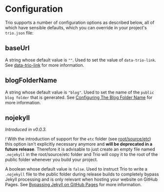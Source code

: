 <!--
template: learnhowto.html
title: Configuration
appendToTarget: true
activeHeaderItem: 2
callback: showCurrentPageInHeader.js
-->

# Configuration

Trio supports a number of configuration options as described below, all of which have sensible defaults, which you can override in your project's `trio.json` file:

## baseUrl

A string whose default value is `""`. Used to set the value of `data-trio-link`. See <a data-trio-link href="/docs/learn/datatriotagattributes#data-trio-link">data-trio-link</a> for more information.

## blogFolderName

A string whose default value is `"blog"`. Used to set the name of the `public blog folder` that is generated. See <a data-trio-link href="/docs/learn/buildingablog#configuring-the-blog-folder-name">Configuring The Blog Folder Name</a> for more information.

## nojekyll

_Introduced in v0.0.3._

_!_ With the introduction of support for the `etc` folder (see <a data-trio-link href="/docs/learn/projectstructure/#root-source-etc-">root/source/etc</a>) this option isn't explicitly necessary anymore and **will be deprecated in a future release**. Therefore it is advisable to just create an empty file named `.nojekyll` in the root/source/etc folder and Trio will copy it to the root of the public folder whenever you build your project.

A boolean whose default value is `false`. Used to instruct Trio to write a `.nojekyll` file to the public folder during release builds to completely bypass Jekyll processing  and is only relevant when hosting your website on GitHub Pages. See <a target="_blank" href="https://github.blog/2009-12-29-bypassing-jekyll-on-github-pages/">Bypassing Jekyll on GitHub Pages</a> for more information.
